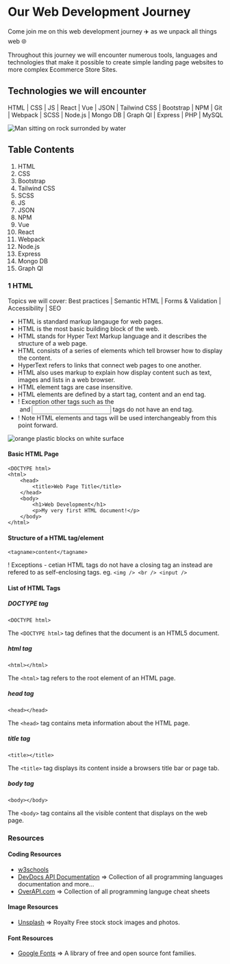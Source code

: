 # Our Web Development Journey

Come join me on this web development journey :airplane: as we unpack all things web :globe_with_meridians:

Throughout this journey we will encounter numerous tools, languages and technologies that make it possible to create simple landing page websites to more complex Ecommerce Store Sites.

## Technologies we will encounter

HTML | CSS | JS | React | Vue | JSON | Tailwind CSS | Bootstrap | NPM | Git | Webpack | SCSS | Node.js | Mongo DB | Graph Ql | Express | PHP | MySQL

![Man sitting on rock surronded by water](https://images.unsplash.com/photo-1526779259212-939e64788e3c?ixlib=rb-1.2.1&ixid=MnwxMjA3fDB8MHxwaG90by1wYWdlfHx8fGVufDB8fHx8&auto=format&fit=crop&w=874&q=80)

## Table Contents

1. HTML
2. CSS
3. Bootstrap
4. Tailwind CSS
5. SCSS
6. JS
7. JSON
8. NPM
9. Vue
10. React
11. Webpack
12. Node.js
13. Express
14. Mongo DB
15. Graph Ql

### 1 HTML

Topics we will cover: Best practices | Semantic HTML | Forms & Validation | Accessibility | SEO

- HTML is standard markup langauge for web pages.
- HTML is the most basic building block of the web.
- HTML stands for Hyper Text Markup language and it describes the structure of a web page.
- HTML consists of a series of elements which tell browser how to display the content.
- HyperText refers to links that connect web pages to one another.
- HTML also uses markup to explain how display content such as text, images and lists in a web browser.
- HTML element tags are case insensitive.
- HTML elements are defined by a start tag, content and an end tag.
- ! Exception other tags such as the <br> <img> and <input> tags do not have an end tag.
- ! Note HTML elements and tags will be used interchangeably from this point forward.

![orange plastic blocks on white surface](https://images.unsplash.com/photo-1621839673705-6617adf9e890?ixid=MnwxMjA3fDB8MHxzZWFyY2h8M3x8aHRtbHxlbnwwfHwwfHw%3D&ixlib=rb-1.2.1&auto=format&fit=crop&w=500&q=60)

#### Basic HTML Page

```
<DOCTYPE html>
<html>
	<head>
		<title>Web Page Title</title>
	</head>
	<body>
		<h1>Web Development</h1>
		<p>My very first HTML document!</p>
	</body>
</html>
```

#### Structure of a HTML tag/element

`<tagname>content</tagname>`

! Exceptions - cetian HTML tags do not have a closing tag an instead are refered to as self-enclosing tags.
eg. `<img /> <br /> <input />`

#### List of HTML Tags

##### DOCTYPE tag

`<DOCTYPE html>`

The `<DOCTYPE html>` tag defines that the document is an HTML5 document.

##### html tag

`<html></html>`

The `<html>` tag refers to the root element of an HTML page.

##### head tag

`<head></head>`

The `<head>` tag contains meta information about the HTML page.

##### title tag

`<title></title>`

The `<title>` tag displays its content inside a browsers title bar or page tab.

##### body tag

`<body></body>`

The `<body>` tag contains all the visible content that displays on the web page.

### Resources

#### Coding Resources

- [w3schools](https://www.w3schools.com/)
- [DevDocs API Documentation](https://devdocs.io/) => Collection of all programming languages documentation and more...
- [OverAPI.com](https://overapi.com/) => Collection of all programming languge cheat sheets

#### Image Resources

- [Unsplash](https://unsplash.com/) => Royalty Free stock stock images and photos.

#### Font Resources

- [Google Fonts](https://fonts.google.com/) => A library of free and open source font families.

